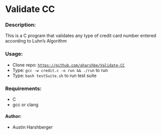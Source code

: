 # Validate CC

### Description:
  This is a C program that validates any type of credit card number entered according to Luhn’s Algorithm

### Usage:
* Clone repo: [`https://github.com/aharshbe/Validate-CC`](https://github.com/aharshbe/Validate-CC)
* Type: `gcc -w credit.c -o run && ./run` to run
* Type: `bash testSuite.sh` to run test suite

### Requirements:
* C
* gcc or clang

#### Author:
* Austin Harshberger
